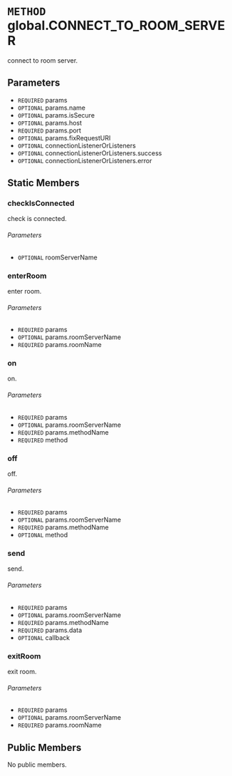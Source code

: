 # `METHOD` global.CONNECT_TO_ROOM_SERVER
connect to room server.

## Parameters
* `REQUIRED` params 
* `OPTIONAL` params.name 
* `OPTIONAL` params.isSecure 
* `OPTIONAL` params.host 
* `REQUIRED` params.port 
* `OPTIONAL` params.fixRequestURI 
* `OPTIONAL` connectionListenerOrListeners 
* `OPTIONAL` connectionListenerOrListeners.success 
* `OPTIONAL` connectionListenerOrListeners.error 

## Static Members

### checkIsConnected
check is connected.
###### Parameters
* `OPTIONAL` roomServerName 

### enterRoom
enter room.
###### Parameters
* `REQUIRED` params 
* `OPTIONAL` params.roomServerName 
* `REQUIRED` params.roomName 

### on
on.
###### Parameters
* `REQUIRED` params 
* `OPTIONAL` params.roomServerName 
* `REQUIRED` params.methodName 
* `REQUIRED` method 

### off
off.
###### Parameters
* `REQUIRED` params 
* `OPTIONAL` params.roomServerName 
* `REQUIRED` params.methodName 
* `OPTIONAL` method 

### send
send.
###### Parameters
* `REQUIRED` params 
* `OPTIONAL` params.roomServerName 
* `REQUIRED` params.methodName 
* `REQUIRED` params.data 
* `OPTIONAL` callback 

### exitRoom
exit room.
###### Parameters
* `REQUIRED` params 
* `OPTIONAL` params.roomServerName 
* `REQUIRED` params.roomName 

## Public Members
No public members.
